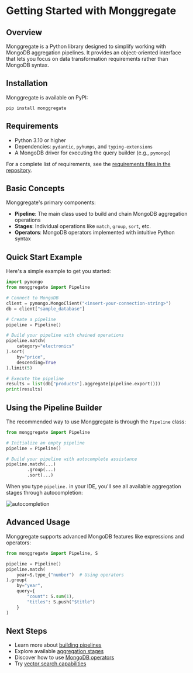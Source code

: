 # Getting Started with Monggregate

## Overview

Monggregate is a Python library designed to simplify working with MongoDB aggregation pipelines. It provides an object-oriented interface that lets you focus on data transformation requirements rather than MongoDB syntax.

## Installation

Monggregate is available on PyPI:

```shell
pip install monggregate
```

## Requirements

- Python 3.10 or higher
- Dependencies: `pydantic`, `pyhumps`, and `typing-extensions`
- A MongoDB driver for executing the query builder (e.g., `pymongo`)

For a complete list of requirements, see the [requirements files in the repository](https://github.com/VianneyMI/monggregate/blob/main/requirements).

## Basic Concepts

Monggregate's primary components:

- **Pipeline**: The main class used to build and chain MongoDB aggregation operations
- **Stages**: Individual operations like `match`, `group`, `sort`, etc.
- **Operators**: MongoDB operators implemented with intuitive Python syntax

## Quick Start Example

Here's a simple example to get you started:

```python
import pymongo
from monggregate import Pipeline

# Connect to MongoDB
client = pymongo.MongoClient("<insert-your-connection-string>")
db = client["sample_database"]

# Create a pipeline
pipeline = Pipeline()

# Build your pipeline with chained operations
pipeline.match(
    category="electronics"
).sort(
    by="price", 
    descending=True
).limit(5)

# Execute the pipeline
results = list(db["products"].aggregate(pipeline.export()))
print(results)
```

## Using the Pipeline Builder

The recommended way to use Monggregate is through the `Pipeline` class:

```python
from monggregate import Pipeline

# Initialize an empty pipeline
pipeline = Pipeline()

# Build your pipeline with autocomplete assistance
pipeline.match(...)
        .group(...)
        .sort(...)
```

When you type `pipeline.` in your IDE, you'll see all available aggregation stages through autocompletion:

![autocompletion](../img/demo_autocompletion.png)

## Advanced Usage

Monggregate supports advanced MongoDB features like expressions and operators:

```python
from monggregate import Pipeline, S

pipeline = Pipeline()
pipeline.match(
    year=S.type_("number")  # Using operators
).group(
    by="year",
    query={
        "count": S.sum(1),
        "titles": S.push("$title")
    }
)
```

## Next Steps

- Learn more about [building pipelines](pipeline.md)
- Explore available [aggregation stages](stages.md)
- Discover how to use [MongoDB operators](operators.md)
- Try [vector search capabilities](vector-search.md)